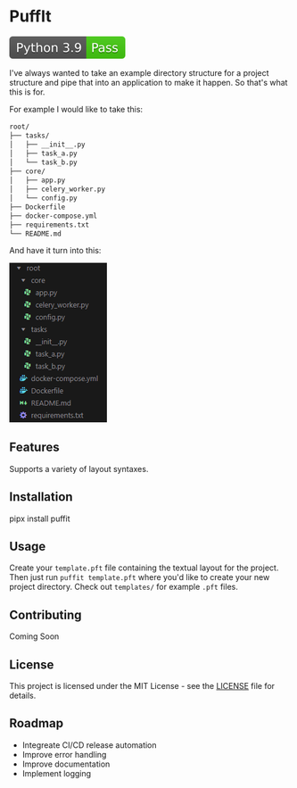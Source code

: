 # PuffIt

![Python 3.9](./python3.9_pass.svg)



I've always wanted to take an example directory structure for a project structure and pipe that into an application to make it happen. So that's what this is for.

For example I would like to take this:

```
root/
├── tasks/
│   ├── __init__.py
│   ├── task_a.py
│   └── task_b.py
├── core/
│   ├── app.py
│   ├── celery_worker.py
│   └── config.py
├── Dockerfile
├── docker-compose.yml
├── requirements.txt
└── README.md
```

And have it turn into this:

![alt text](/docs/imgs/image.png)

## Features

Supports a variety of layout syntaxes.

## Installation

pipx install puffit

## Usage

Create your `template.pft` file containing the textual layout for the project. Then just run `puffit template.pft` where you'd like to create your new project directory. Check out `templates/` for example `.pft` files.

## Contributing

Coming Soon

## License

This project is licensed under the MIT License - see the [LICENSE](LICENSE) file for details.

## Roadmap

* Integreate CI/CD release automation
* Improve error handling
* Improve documentation
* Implement logging
